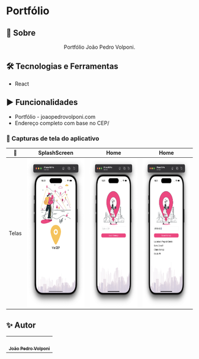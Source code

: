 # Portfólio

## 📒 Sobre
<p align="center">Portfólio João Pedro Volponi.</p>

## 🛠️ Tecnologias e Ferramentas
- React

## ▶️ Funcionalidades
- Portfólio - joaopedrovolponi.com
- Endereço completo com base no CEP/

### 📱 Capturas de tela do aplicativo

|       🍏       |              SplashScreen               |              Home              | Home                           |
| :------------: | :----------------------------------------: | :---------------------------------------: | -------------------------------------- |
| Telas | <img src="https://github.com/JoaoPedroVolponi/Assets/blob/main/via-cep/splashScreen.png" width="220px;" height="400" /> | <img src="https://github.com/JoaoPedroVolponi/Assets/blob/main/via-cep/home.png" width="220px;" height="400" /> | <img src="https://github.com/JoaoPedroVolponi/Assets/blob/main/via-cep/homeFull.png" width="220px;" height="400" /> |
## ✨ Autor
<!-- ALL-CONTRIBUTORS-LIST:START - Do not remove or modify this section -->
<!-- prettier-ignore-start -->
<!-- markdownlint-disable -->
<table>
  <tr>
    <td align="center">
      <a href="https://github.com/JoaoPedroVolponi">
        <img src="https://avatars.githubusercontent.com/u/98360987?v=4" width="100px;" alt=""/>
        <br />
        <sub>
          <b>João Pedro Volponi</b>
        </sub>
      </a>
      <br />
    </td>
  </tr>
</table>

<!-- markdownlint-enable -->
<!-- prettier-ignore-end -->
<!-- ALL-CONTRIBUTORS-LIST:END -->
